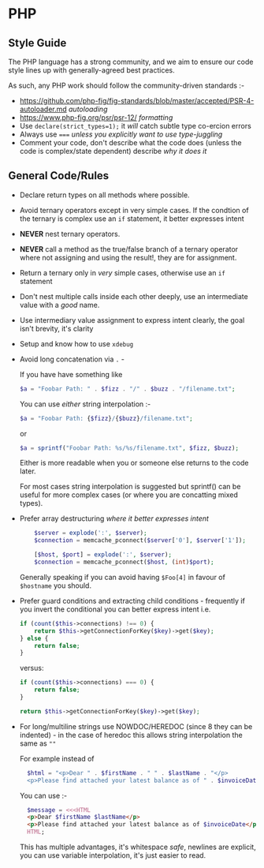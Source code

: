 # PHP

## Style Guide

The PHP language has a strong community, and we aim to ensure our code style
lines up with generally-agreed best practices. 

As such, any PHP work should follow the community-driven standards :-

* https://github.com/php-fig/fig-standards/blob/master/accepted/PSR-4-autoloader.md *autoloading*
* https://www.php-fig.org/psr/psr-12/ *formatting*
* Use `declare(strict_types=1);` it *will* catch subtle type co-ercion errors
* Always use `===` *unless you explicitly want to use type-juggling*
* Comment your code, don't describe what the code does (unless the code is complex/state dependent) describe *why it does it*

## General Code/Rules

* Declare return types on all methods where possible.
* Avoid ternary operators except in very simple cases.
    If the condtion of the ternary is complex use an `if` statement, it better expresses intent
* **NEVER** nest ternary operators.
* **NEVER** call a method as the true/false branch of a ternary operator where not assigning and using the result!, they are for assignment.
* Return a ternary only in *very* simple cases, otherwise use an `if` statement
* Don't nest multiple calls inside each other deeply, use an intermediate value with a *good* name.
* Use intermediary value assignment to express intent clearly, the goal isn't brevity, it's clarity
* Setup and know how to use `xdebug`
* Avoid long concatenation via `.` -
    
    If you have have something like 

    ```php
    $a = "Foobar Path: " . $fizz . "/" . $buzz . "/filename.txt";
    ```

    You can use *either* string interpolation :-
    ```php
    $a = "Foobar Path: {$fizz}/{$buzz}/filename.txt";
    ```

    or

    ```php
    $a = sprintf("Foobar Path: %s/%s/filename.txt", $fizz, $buzz);
    ```

    Either is more readable when you or someone else returns to the code later.

    For most cases string interpolation is suggested but sprintf() can be useful for more complex cases (or where you are concatting mixed types).
* Prefer array destructuring *where it better expresses intent*
    ```php
        $server = explode(':', $server);
        $connection = memcache_pconnect($server['0'], $server['1']);

        [$host, $port] = explode(':', $server);
        $connection = memcache_pconnect($host, (int)$port);
    ```
    
    Generally speaking if you can avoid having `$Foo[4]` in favour of `$hostname` you should.
* Prefer guard conditions and extracting child conditions - frequently if you invert the conditional you can better express intent i.e.
    ```php
    if (count($this->connections) !== 0) {
        return $this->getConnectionForKey($key)->get($key);
    } else {
        return false;
    }
    ```

    versus:

    ```php
    if (count($this->connections) === 0) {
        return false;
    }

    return $this->getConnectionForKey($key)->get($key);
    ```
* For long/multiline strings use NOWDOC/HEREDOC (since 8 they can be indented) - in the case of heredoc this allows string interpolation the same as `""`

    For example instead of

  ```php
    $html = "<p>Dear " . $firstName . " " . $lastName . "</p>
    <p>Please find attached your latest balance as of " . $invoiceDate . "</p>";
  ```

  You can use :-

  ```php
    $message = <<<HTML
    <p>Dear $firstName $lastName</p>
    <p>Please find attached your latest balance as of $invoiceDate</p>
    HTML;
  ```

  This has multiple advantages, it's whitespace *safe*, newlines are explicit, you can use variable interpolation, it's just easier to read.